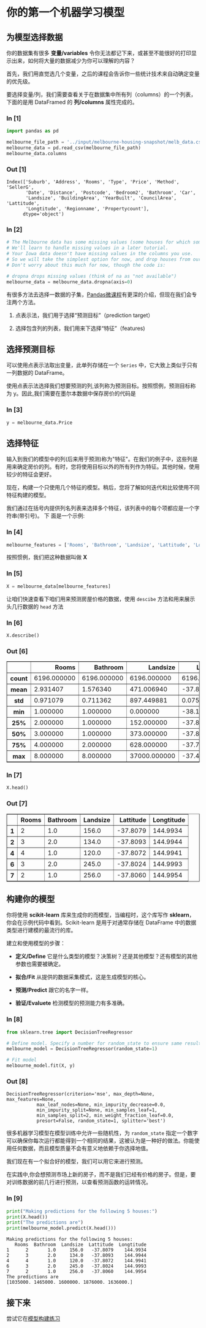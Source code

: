 # 你的第一个机器学习模型

## 为模型选择数据

你的数据集有很多 **变量/variables** 令你无法都记下来，或甚至不能很好的打印显示出来，如何将大量的数据减少为你可以理解的内容？

首先，我们用直觉选几个变量，之后的课程会告诉你一些统计技术来自动确定变量的优先级。

要选择变量/列，我们需要查看关于在数据集中所有列（columns）的一个列表，下面的是用 DataFramed 的 **列/columns** 属性完成的。

### In [1]

```python
import pandas as pd

melbourne_file_path = '../input/melbourne-housing-snapshot/melb_data.csv'
melbourne_data = pd.read_csv(melbourne_file_path) 
melbourne_data.columns
```

### Out [1]

```text
Index(['Suburb', 'Address', 'Rooms', 'Type', 'Price', 'Method', 'SellerG',
       'Date', 'Distance', 'Postcode', 'Bedroom2', 'Bathroom', 'Car',
       'Landsize', 'BuildingArea', 'YearBuilt', 'CouncilArea', 'Lattitude',
       'Longtitude', 'Regionname', 'Propertycount'],
      dtype='object')
```

### In [2]

```python
# The Melbourne data has some missing values (some houses for which some variables weren't recorded.)
# We'll learn to handle missing values in a later tutorial.  
# Your Iowa data doesn't have missing values in the columns you use.
# So we will take the simplest option for now, and drop houses from our data.
# Don't worry about this much for now, though the code is:

# dropna drops missing values (think of na as "not available")
melbourne_data = melbourne_data.dropna(axis=0)
```

有很多方法去选择一数据的子集，[Pandas微课程](https://www.kaggle.com/learn/pandas)有更深的介绍，但现在我们会专注两个方法。

1. 点表示法，我们用于选择“预测目标”（prediction target）

2. 选择包含列的列表，我们用来下选择“特征”（features)

## 选择预测目标

可以使用点表示法取出变量，此单列存储在一个 `Series` 中，它大致上类似于只有一列数据的 DataFrame。

使用点表示法选择我们想要预测的列,该列称为预测目标。按照惯例，预测目标称为 y。因此,我们需要在墨尔本数据中保存房价的代码是

### In [3]

```python
y = melbourne_data.Price
```

## 选择特征

输入到我们的模型中的列(后来用于预测)称为"特征"。在我们的例子中，这些列是用来确定房价的列。有时，您将使用目标以外的所有列作为特征。其他时候，使用较少的特征会更好。

现在，构建一个只使用几个特征的模型。稍后，您将了解如何迭代和比较使用不同特征构建的模型。

我们通过在括号内提供列名列表来选择多个特征，该列表中的每个项都应是一个字符串(带引号)。
下
面是一个示例:

### In [4]

```python
melbourne_features = ['Rooms', 'Bathroom', 'Landsize', 'Lattitude', 'Longtitude']
```

按照惯例，我们把这种数据叫做 **X**

### In [5]

```python
X = melbourne_data[melbourne_features]
```

让咱们快速查看下咱们用来预测房屋价格的数据，使用 `descibe` 方法和用来展示头几行数据的 `head` 方法

### In [6]

```python
X.describe()
```

### Out [6]

<table class="dataframe" border="1">
  <thead>
    <tr style="text-align: right;">
      <th></th>
      <th>Rooms</th>
      <th>Bathroom</th>
      <th>Landsize</th>
      <th>Lattitude</th>
      <th>Longtitude</th>
    </tr>
  </thead>
  <tbody>
    <tr>
      <th>count</th>
      <td>6196.000000</td>
      <td>6196.000000</td>
      <td>6196.000000</td>
      <td>6196.000000</td>
      <td>6196.000000</td>
    </tr>
    <tr>
      <th>mean</th>
      <td>2.931407</td>
      <td>1.576340</td>
      <td>471.006940</td>
      <td>-37.807904</td>
      <td>144.990201</td>
    </tr>
    <tr>
      <th>std</th>
      <td>0.971079</td>
      <td>0.711362</td>
      <td>897.449881</td>
      <td>0.075850</td>
      <td>0.099165</td>
    </tr>
    <tr>
      <th>min</th>
      <td>1.000000</td>
      <td>1.000000</td>
      <td>0.000000</td>
      <td>-38.164920</td>
      <td>144.542370</td>
    </tr>
    <tr>
      <th>25%</th>
      <td>2.000000</td>
      <td>1.000000</td>
      <td>152.000000</td>
      <td>-37.855438</td>
      <td>144.926198</td>
    </tr>
    <tr>
      <th>50%</th>
      <td>3.000000</td>
      <td>1.000000</td>
      <td>373.000000</td>
      <td>-37.802250</td>
      <td>144.995800</td>
    </tr>
    <tr>
      <th>75%</th>
      <td>4.000000</td>
      <td>2.000000</td>
      <td>628.000000</td>
      <td>-37.758200</td>
      <td>145.052700</td>
    </tr>
    <tr>
      <th>max</th>
      <td>8.000000</td>
      <td>8.000000</td>
      <td>37000.000000</td>
      <td>-37.457090</td>
      <td>145.526350</td>
    </tr>
  </tbody>
</table>

### In [7]

```python
X.head()
```

### Out [7]

<table class="dataframe" border="1">
  <thead>
    <tr style="text-align: right;">
      <th></th>
      <th>Rooms</th>
      <th>Bathroom</th>
      <th>Landsize</th>
      <th>Lattitude</th>
      <th>Longtitude</th>
    </tr>
  </thead>
  <tbody>
    <tr>
      <th>1</th>
      <td>2</td>
      <td>1.0</td>
      <td>156.0</td>
      <td>-37.8079</td>
      <td>144.9934</td>
    </tr>
    <tr>
      <th>2</th>
      <td>3</td>
      <td>2.0</td>
      <td>134.0</td>
      <td>-37.8093</td>
      <td>144.9944</td>
    </tr>
    <tr>
      <th>4</th>
      <td>4</td>
      <td>1.0</td>
      <td>120.0</td>
      <td>-37.8072</td>
      <td>144.9941</td>
    </tr>
    <tr>
      <th>6</th>
      <td>3</td>
      <td>2.0</td>
      <td>245.0</td>
      <td>-37.8024</td>
      <td>144.9993</td>
    </tr>
    <tr>
      <th>7</th>
      <td>2</td>
      <td>1.0</td>
      <td>256.0</td>
      <td>-37.8060</td>
      <td>144.9954</td>
    </tr>
  </tbody>
</table>

## 构建你的模型

你将使用 **scikit-learn** 库来生成你的而模型，当编程时，这个库写作 **sklearn**，你会在示例代码中看到。Scikit-learn 是用于对通常存储在 DataFrame 中的数据类型进行建模的最流行的库。

建立和使用模型的步骤：

- **定义/Define** 它是什么类型的模型？决策树？还是其他模型？还有模型的其他参数也需要被确定。
  
- **拟合/Fit** 从提供的数据采集模式，这是生成模型的核心。

- **预测/Predict** 跟它的名字一样。

- **验证/Evaluete** 检测模型的预测能力有多准确。

### In [8]

```python
from sklearn.tree import DecisionTreeRegressor

# Define model. Specify a number for random_state to ensure same results each run
melbourne_model = DecisionTreeRegressor(random_state=1)

# Fit model
melbourne_model.fit(X, y)
```

### Out [8]

```text
DecisionTreeRegressor(criterion='mse', max_depth=None, max_features=None,
           max_leaf_nodes=None, min_impurity_decrease=0.0,
           min_impurity_split=None, min_samples_leaf=1,
           min_samples_split=2, min_weight_fraction_leaf=0.0,
           presort=False, random_state=1, splitter='best')
```

很多机器学习模型在模型训练中允许一些随机性，为 `random_state` 指定一个数字可以确保你每次运行都能得到一个相同的结果，这被认为是一种好的做法。你能使用任何数据，而且模型质量不会有意义地依赖于你选择地值。

我们现在有一个拟合好的模型，我们可以用它来进行预测。

在实践中,你会想预测市场上新的房子，而不是我们已经有价格的房子。但是，要对训练数据的前几行进行预测，以查看预测函数的运转情况。

### In [9]

```python
print("Making predictions for the following 5 houses:")
print(X.head())
print("The predictions are")
print(melbourne_model.predict(X.head()))
```

```text
Making predictions for the following 5 houses:
   Rooms  Bathroom  Landsize  Lattitude  Longtitude
1      2       1.0     156.0   -37.8079    144.9934
2      3       2.0     134.0   -37.8093    144.9944
4      4       1.0     120.0   -37.8072    144.9941
6      3       2.0     245.0   -37.8024    144.9993
7      2       1.0     256.0   -37.8060    144.9954
The predictions are
[1035000. 1465000. 1600000. 1876000. 1636000.]
```

## 接下来

尝试它在[模型构建练习](https://www.kaggle.com/scratchpad/kerneldc4e8a7b51/edit "进入kaggle Kernels")
